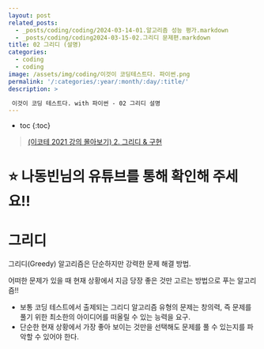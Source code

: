 ```yaml
---
layout: post
related_posts:
  - _posts/coding/coding/2024-03-14-01.알고리즘 성능 평가.markdown
  - _posts/coding/coding2024-03-15-02.그리디 문제편.markdown
title: 02 그리디 (설명)
categories:
  - coding
  - coding
image: /assets/img/coding/이것이 코딩테스트다. 파이썬.png
permalink: '/:categories/:year/:month/:day/:title/'
description: >

 이것이 코딩 테스트다. with 파이썬 - 02 그리디 설명
---
```


* toc
{:toc}

> [(이코테 2021 강의 몰아보기) 2. 그리디 & 구현](https://www.youtube.com/watch?v=2zjoKjt97vQ&list=PLRx0vPvlEmdAghTr5mXQxGpHjWqSz0dgC&index=2)

# **⭐ 나동빈님의 유튜브를 통해 확인해 주세요!!**

# 그리디

그리디(Greedy) 알고리즘은 단순하지만 강력한 문제 해결 방법.

어떠한 문제가 있을 때 현재 상황에서 지금 당장 좋은 것만 고르는 방법으로 푸는 알고리즘!!

- 보통 코딩 테스트에서 출제되는 그리디 알고리즘 유형의 문제는 창의력, 즉 문제를 풀기 위한 최소한의 아이디어를 떠올릴 수 있는 능력을 요구.
- 단순한 현재 상황에서 가장 좋아 보이는 것만을 선택해도 문제를 풀 수 있는지를 파악할 수 있어야 한다.